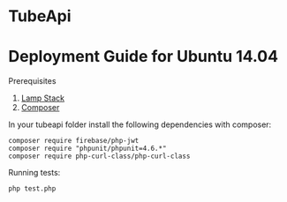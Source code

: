 # TubeApi

# Deployment Guide for Ubuntu 14.04

Prerequisites
1. [Lamp Stack](https://help.ubuntu.com/community/ApacheMySQLPHP)
2. [Composer](https://getcomposer.org/)

In your tubeapi folder install the following dependencies with composer:
```
composer require firebase/php-jwt
composer require "phpunit/phpunit=4.6.*"
composer require php-curl-class/php-curl-class
```


Running tests:

```
php test.php

```
